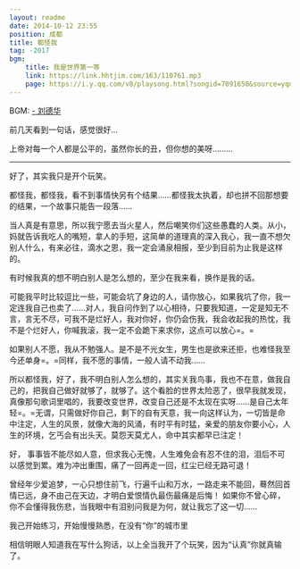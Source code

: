 ```yaml
---
layout: readme
date: 2014-10-12 23:55
position: 成都
title: 都怪我
tag: -2017
bgm:
    title: 我是世界第一等
    link: https://link.hhtjim.com/163/110761.mp3
    page: https://i.y.qq.com/v8/playsong.html?songid=7091650&source=yqq#wechat_redirect
---
```


BGM: [ - 刘德华](https://i.y.qq.com/v8/playsong.html?songid=7091650&source=yqq#wechat_redirect)

前几天看到一句话，感觉很好...

上帝对每一个人都是公平的，虽然你长的丑，但你想的美呀………

---

好了，其实我只是开个玩笑。

都怪我，都怪我，看不到事情快另有个结果……都怪我太执着，却也拼不回那想要的结果，一个故事只能告一段落……

当人真是有意思，所以我宁愿去当火星人，然后嘲笑你们这些愚蠢的人类。从小，妈就告诉我吃人的嘴短，拿人的手短，这简单的道理真的深入我心，我一直不想欠别人什么，有来必往，滴水之恩，我一定会涌泉相报，至少到目前为止我是这样的。

有时候我真的想不明白别人是怎么想的，至少在我来看，换作是我的话。

可能我平时比较逗比一些，可能会坑了身边的人，请你放心，如果我坑了你，我一定连我自己也卖了……对人，我自问作到了以心相待，只要我知道，一定是知无不言，言无不尽，可我不是烂好人，我对你好，你仍会伤我，我会收起我的热忱，我不是个烂好人，你喊我滚，我一定不会跪下来求你，这点可以放心=。=

如果别人不愿，我从不勉强人。是不是不光女生，男生也是欲来还拒，也难怪我至今还单身=。=同样，我不愿的事情，一般人请不动我……

所以都怪我，好了，我不明白别人怎么想的，其实关我鸟事，我也不在意，做我自己的，把我自己做好就够了，就够了。这个看脸的世界太险恶了，很早我就发现，真像那句歌词里唱的，我要改变世界，改变自己还是不太现在实呀……是自己太年轻=。=无谓，只需做好你自己，剩下的自有天意，我一向这样认为，一切皆是命中注定，人生的风景，就像大海的风涌，有时平有时猛，亲爱的朋友你要小心，人生的环境，乞丐会有出头天。莫怨天莫尤人，命中其实都早已注定！

好， 事事皆不能尽如人意，但求我心无愧，人生难免会有忍不住的泪，泪后不可以感觉到累。难为冲出重围，痛了一回再走一回，红尘已经无路可退！

曾经年少爱追梦，一心只想住前飞，行遍千山和万水，一路走来不能回，蓦然回首情已远，身不由己在天边，才明白爱恨情仇最伤最痛是后悔！     如果你不曾心碎，你不会懂得我伤悲，当我眼中有泪别问我是为何，就让我忘了这一切……

我己开始练习，开始慢慢熟悉，在没有“你”的城市里

相信明眼人知道我在写什么狗话，以上全当我开了个玩笑，因为“认真”你就真输了。
